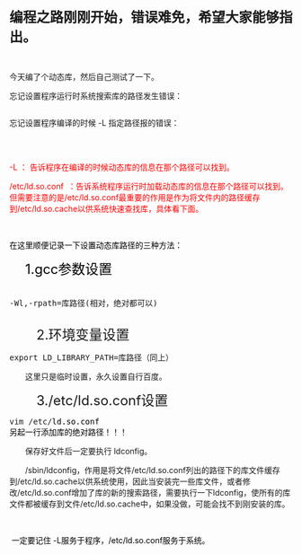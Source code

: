 <p><span style="font-size: 18pt;"><strong>编程之路刚刚开始，错误难免，希望大家能够指出。</strong></span></p>
<p>&nbsp;</p>
<p>今天编了个动态库，然后自己测试了一下。</p>
<p>忘记设置程序运行时系统搜索库的路径发生错误：</p>
<p><img src="https://images2018.cnblogs.com/blog/1347181/201803/1347181-20180320195911339-861498855.png" alt="" /></p>
<p>忘记设置程序编译的时候 -L 指定路径报的错误：</p>
<p><img src="https://images2018.cnblogs.com/blog/1347181/201803/1347181-20180320200140704-704552889.png" alt="" /></p>
<p>&nbsp;</p>
<p><span style="color: #ff0000;">-L ： 告诉程序在编译的时候动态库的信息在那个路径可以找到。</span></p>
<p><span style="color: #ff0000;">/etc/ld.so.conf &nbsp;：告诉系统程序运行时加载动态库的信息在那个路径可以找到。但需要注意的是/etc/ld.so.conf最重要的作用是作为将文件内的路径缓存到/etc/ld.so.cache以供系统快速查找库，具体看下面。</span></p>
<p>&nbsp;</p>
<p><span style="color: #000000;">在这里顺便记录一下设置动态库路径的三种方法：</span></p>
<p><span style="color: #000000;">　　<span style="font-size: 18pt;">1.gcc参数设置</span><br />　</span></p>
<div class="cnblogs_code">
<pre>-Wl,-rpath=库路径(相对，绝对都可以)</pre>
</div>
<p><img src="https://images2018.cnblogs.com/blog/1347181/201803/1347181-20180320201756773-312616169.png" alt="" /></p>
<p><span style="font-size: 18pt;">　　2.环境变量设置</span></p>
<div class="cnblogs_code">
<pre>export LD_LIBRARY_PATH=库路径（同上）</pre>
</div>
<p>　　这里只是临时设置，永久设置自行百度。</p>
<p><span style="font-size: 18pt;">　　3./etc/ld.so.conf设置</span></p>
<div class="cnblogs_code">
<pre>vim /etc/<span style="color: #000000;">ld.so.conf
另起一行添加库的绝对路径！！！</span></pre>
</div>
<p>　　保存好文件后一定要执行 ldconfig。</p>
<p>　　/sbin/ldconfig，作用是将文件/etc/ld.so.conf列出的路径下的库文件缓存到/etc/ld.so.cache以供系统使用，因此当安装完一些库文件，或者修改/etc/ld.so.conf增加了库的新的搜索路径，需要执行一下ldconfig，使所有的库文件都被缓存到文件/etc/ld.so.cache中，如果没做，可能会找不到刚安装的库。</p>
<p>&nbsp;</p>
<p><span style="color: #000000;">&nbsp;一定要记住 -L服务于程序，/etc/ld.so.conf服务于系统。</span></p>
<p>&nbsp;</p>